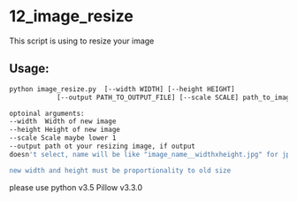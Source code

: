 # 12_image_resize

This script is using to resize your image

## Usage:

```sh
python image_resize.py  [--width WIDTH] [--height HEIGHT] 
            [--output PATH_TO_OUTPUT_FILE] [--scale SCALE] path_to_image

optoinal arguments:
--width  Width of new image
--height Height of new image
--scale Scale maybe lower 1 
--output path ot your resizing image, if output
doesn't select, name will be like "image_name__widthxheight.jpg" for jpg.

new width and height must be proportionality to old size


```

please use python v3.5
           Pillow v3.3.0